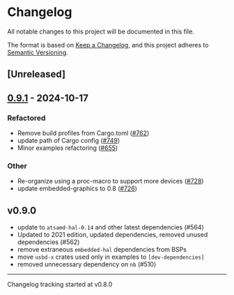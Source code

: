 # Changelog

All notable changes to this project will be documented in this file.

The format is based on [Keep a Changelog](https://keepachangelog.com/en/1.0.0/),
and this project adheres to [Semantic Versioning](https://semver.org/spec/v2.0.0.html).

## [Unreleased]

## [0.9.1](https://github.com/atsamd-rs/atsamd/compare/edgebadge-0.9.0...edgebadge-0.9.1) - 2024-10-17

### Refactored

- Remove build profiles from Cargo.toml ([#762](https://github.com/atsamd-rs/atsamd/pull/762))
- update path of Cargo config  ([#749](https://github.com/atsamd-rs/atsamd/pull/749))
- Minor examples refactoring ([#655](https://github.com/atsamd-rs/atsamd/pull/655))

### Other

- Re-organize using a proc-macro to support more devices ([#728](https://github.com/atsamd-rs/atsamd/pull/728))
- update embedded-graphics to 0.8 ([#726](https://github.com/atsamd-rs/atsamd/pull/726))

## v0.9.0

- update to `atsamd-hal-0.14` and other latest dependencies (#564)
- Updated to 2021 edition, updated dependencies, removed unused dependencies (#562)
- remove extraneous `embedded-hal` dependencies from BSPs
- move `usbd-x` crates used only in examples to `[dev-dependencies]`
- removed unnecessary dependency on `nb` (#510)

---

Changelog tracking started at v0.8.0
